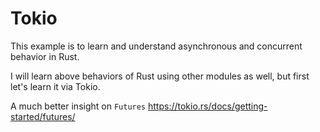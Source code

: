 # Tokio

This example is to learn and understand asynchronous and concurrent
behavior in Rust.

I will learn above behaviors of Rust using other modules as
well, but first let's learn it via Tokio.

A much better insight on `Futures`
https://tokio.rs/docs/getting-started/futures/
